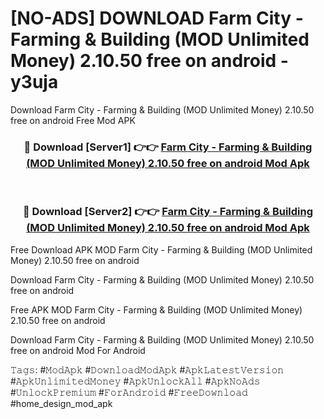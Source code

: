 # [NO-ADS] DOWNLOAD Farm City - Farming & Building (MOD Unlimited Money) 2.10.50 free on android - y3uja
Download Farm City - Farming & Building (MOD Unlimited Money) 2.10.50 free on android Free Mod APK

<div align="center">
<h3>🔴 Download [Server1] 👉👉 <a href="https://apk-comot.site?title=Farm_City_-_Farming_&_Building_(MOD_Unlimited_Money)_2.10.50_free_on_android">Farm City - Farming & Building (MOD Unlimited Money) 2.10.50 free on android Mod Apk</a></h3><br>

<h3>🔴 Download [Server2] 👉👉 <a href="https://apk-comot.site?title=Farm_City_-_Farming_&_Building_(MOD_Unlimited_Money)_2.10.50_free_on_android">Farm City - Farming & Building (MOD Unlimited Money) 2.10.50 free on android Mod Apk</a></h3>
</div>


Free Download APK MOD Farm City - Farming & Building (MOD Unlimited Money) 2.10.50 free on android

Download Farm City - Farming & Building (MOD Unlimited Money) 2.10.50 free on android 

Free APK MOD Farm City - Farming & Building (MOD Unlimited Money) 2.10.50 free on android 

Download Farm City - Farming & Building (MOD Unlimited Money) 2.10.50 free on android Mod For Android

𝚃𝚊𝚐𝚜: #𝙼𝚘𝚍𝙰𝚙𝚔 #𝙳𝚘𝚠𝚗𝚕𝚘𝚊𝚍𝙼𝚘𝚍𝙰𝚙𝚔 #𝙰𝚙𝚔𝙻𝚊𝚝𝚎𝚜𝚝𝚅𝚎𝚛𝚜𝚒𝚘𝚗 #𝙰𝚙𝚔𝚄𝚗𝚕𝚒𝚖𝚒𝚝𝚎𝚍𝙼𝚘𝚗𝚎𝚢 #𝙰𝚙𝚔𝚄𝚗𝚕𝚘𝚌𝚔𝙰𝚕𝚕 #𝙰𝚙𝚔𝙽𝚘𝙰𝚍𝚜 #𝚄𝚗𝚕𝚘𝚌𝚔𝙿𝚛𝚎𝚖𝚒𝚞𝚖 #𝙵𝚘𝚛𝙰𝚗𝚍𝚛𝚘𝚒𝚍 #𝙵𝚛𝚎𝚎𝙳𝚘𝚠𝚗𝚕𝚘𝚊𝚍 #home_design_mod_apk